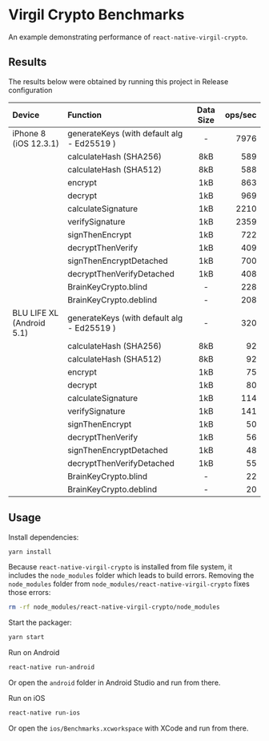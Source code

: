 # Virgil Crypto Benchmarks

An example demonstrating performance of `react-native-virgil-crypto`.

## Results

The results below were obtained by running this project in Release configuration

| Device | Function | Data Size | ops/sec |
| :---   | :---     |   :---:   |    ---: |
| iPhone 8 (iOS 12.3.1) | generateKeys (with default alg - Ed25519 ) | - | 7976 |
|                       | calculateHash (SHA256) | 8kB | 589 |
|                       | calculateHash (SHA512) | 8kB | 588 |
|                       | encrypt | 1kB | 863 |
|                       | decrypt | 1kB | 969 |
|                       | calculateSignature | 1kB | 2210 |
|                       | verifySignature | 1kB | 2359 |
|                       | signThenEncrypt | 1kB | 722 |
|                       | decryptThenVerify | 1kB | 409 |
|                       | signThenEncryptDetached | 1kB | 700 |
|                       | decryptThenVerifyDetached | 1kB | 408 |
|                       | BrainKeyCrypto.blind | - | 228 |
|                       | BrainKeyCrypto.deblind | - | 208 |
| BLU LIFE XL (Android 5.1) | generateKeys (with default alg - Ed25519 ) | - | 320 |
|                           | calculateHash (SHA256) | 8kB | 92 |
|                           | calculateHash (SHA512) | 8kB | 92 |
|                           | encrypt | 1kB | 75 |
|                           | decrypt | 1kB | 80 |
|                           | calculateSignature | 1kB | 114 |
|                           | verifySignature | 1kB | 141 |
|                           | signThenEncrypt | 1kB | 50 |
|                           | decryptThenVerify | 1kB | 56 |
|                           | signThenEncryptDetached | 1kB | 48 |
|                           | decryptThenVerifyDetached | 1kB | 55 |
|                           | BrainKeyCrypto.blind | - | 22 |
|                           | BrainKeyCrypto.deblind | - | 20 |

## Usage

Install dependencies:

```sh
yarn install
```

Because `react-native-virgil-crypto` is installed from file system, it includes the `node_modules` folder which leads to build errors. Removing the `node_modules` folder from `node_modules/react-native-virgil-crypto` fixes those errors:

```sh
rm -rf node_modules/react-native-virgil-crypto/node_modules
```

Start the packager:

```sh
yarn start
```

Run on Android

```sh
react-native run-android
```

Or open the `android` folder in Android Studio and run from there.

Run on iOS

```sh
react-native run-ios
```

Or open the `ios/Benchmarks.xcworkspace` with XCode and run from there.
